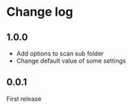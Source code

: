# Change log

## 1.0.0
* Add options to scan sub folder
* Change default value of some settings

## 0.0.1
First release
